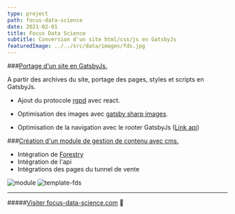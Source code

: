 ```yaml
---
type: project
path: focus-data-science
date: 2021-02-01
title: Focus Data Science
subtitle: Conversion d'un site html/css/js en GatsbyJs
featuredImage: ../../src/data/images/fds.jpg
---
```


###<u>Portage d'un site en GatsbyJs.</u>

A partir des archives du site, portage des pages, styles et scripts en GatsbyJs.

- Ajout du protocole [rgpd](https://www.gatsbyjs.com/plugins/gatsby-plugin-gdpr-cookies/) avec react.

- Optimisation des images avec [gatsby sharp images](https://www.gatsbyjs.com/plugins/gatsby-plugin-sharp/).

- Optimisation de la navigation avec le rooter GatsbyJs ([Link api](https://www.gatsbyjs.com/docs/reference/built-in-components/gatsby-link/))

###<u>Création d'un module de gestion de contenu avec cms.</u>

- Intégration de [Forestry](https://forestry.io/)
- Intégration de l'api
- Intégrations des pages du tunnel de vente

![module](/uploads/module.png)
![template-fds](/uploads/template-fds.png)

---

#####[Visiter focus-data-science.com](https://focus-data-science.com/) 🔗
